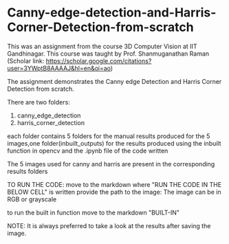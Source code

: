# Canny-edge-detection-and-Harris-Corner-Detection-from-scratch  
This was an assignment from the course 3D Computer Vision at IIT Gandhinagar. This course was taught by Prof. Shanmuganathan Raman (Scholar link: https://scholar.google.com/citations?user=3YWptB8AAAAJ&hl=en&oi=ao)  

The assignment demonstrates the Canny edge Detection and Harris Corner Detection from scratch.  

There are two folders:
1) canny_edge_detection
2) harris_corner_detection 

each folder contains 5 folders for the manual results produced for the 5 images,one folder(inbuilt_outputs) for the results produced using the inbuilt function in opencv and the .ipynb file of the code written 

The 5 images used for canny and harris are present in the corresponding results folders

TO RUN THE CODE:
move to the markdown where "RUN THE CODE IN THE BELOW CELL" is written
provide the path to the image: The image can be in RGB or grayscale

to run the built in function move to the markdown "BUILT-IN"

NOTE: It is always preferred to take a look at the results after saving the image.
